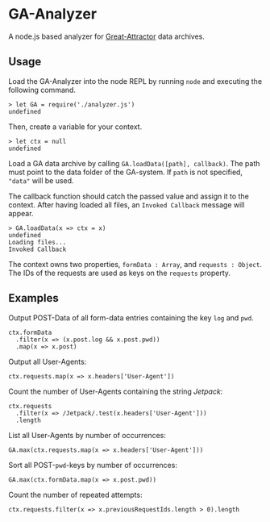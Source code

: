 # GA-Analyzer

A node.js based analyzer for [Great-Attractor](https://github.com/SoftwareAgenten/Great-Attractor) data archives.

## Usage

Load the GA-Analyzer into the node REPL by running `node` and executing the following command.

```node
> let GA = require('./analyzer.js')
undefined
```

Then, create a variable for your context.

```node
> let ctx = null
undefined
```

Load a GA data archive by calling `GA.loadData([path], callback)`. The path must point to the data folder of the GA-system. If `path` is not specified, `"data"` will be used.

The callback function should catch the passed value and assign it to the context. After having loaded all files, an `Invoked Callback` message will appear.

```node
> GA.loadData(x => ctx = x)
undefined
Loading files...
Invoked Callback
```

The context owns two properties, `formData : Array`, and `requests : Object`. The IDs of the requests are used as keys on the `requests` property.

## Examples

Output POST-Data of all form-data entries containing the key `log` and `pwd`.

```node
ctx.formData
  .filter(x => (x.post.log && x.post.pwd))
  .map(x => x.post)
```

Output all User-Agents:

```node
ctx.requests.map(x => x.headers['User-Agent'])
```

Count the number of User-Agents containing the string *Jetpack*:

```node
ctx.requests
  .filter(x => /Jetpack/.test(x.headers['User-Agent']))
  .length
```

List all User-Agents by number of occurrences:

```node
GA.max(ctx.requests.map(x => x.headers['User-Agent']))
```

Sort all POST-`pwd`-keys by number of occurrences:

```node
GA.max(ctx.formData.map(x => x.post.pwd))
```

Count the number of repeated attempts:

```node
ctx.requests.filter(x => x.previousRequestIds.length > 0).length
```